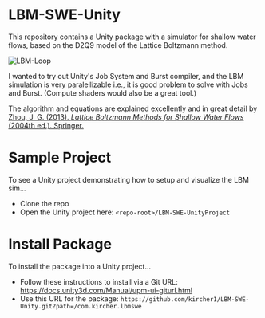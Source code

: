 # LBM-SWE-Unity
This repository contains a Unity package with a simulator for shallow water flows, based on the D2Q9 model of the Lattice Boltzmann method.

![LBM-Loop](https://user-images.githubusercontent.com/20366429/155856962-8f38a7aa-1ea7-4dde-a7c2-93227a541edb.gif)

I wanted to try out Unity's Job System and Burst compiler, and the LBM simulation is very paralellizable i.e., it is good problem to solve with Jobs and Burst. (Compute shaders would also be a great tool.)

The algorithm and equations are explained excellently and in great detail by [Zhou, J. G. (2013). _Lattice Boltzmann Methods for Shallow Water Flows_ (2004th ed.). Springer.](https://link.springer.com/book/10.1007/978-3-662-08276-8)

# Sample Project
To see a Unity project demonstrating how to setup and visualize the LBM sim...
* Clone the repo
* Open the Unity project here: `<repo-root>/LBM-SWE-UnityProject`

# Install Package
To install the package into a Unity project...
* Follow these instructions to install via a Git URL: https://docs.unity3d.com/Manual/upm-ui-giturl.html
* Use this URL for the package: `https://github.com/kircher1/LBM-SWE-Unity.git?path=/com.kircher.lbmswe`
